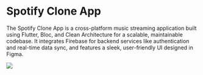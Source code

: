 # Spotify Clone App

  The Spotify Clone App is a cross-platform music streaming application built using Flutter, Bloc, and Clean Architecture for a scalable, maintainable codebase. It integrates Firebase for backend services like authentication and real-time data sync, and features a sleek, user-friendly UI designed in Figma.

  <img src="https://raw.githubusercontent.com/mahdinazmi/Spotify-Clone-With-Flutter/main/thumbnail.jpg">

  
